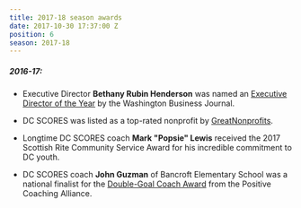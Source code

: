 ```yaml
---
title: 2017-18 season awards
date: 2017-10-30 17:37:00 Z
position: 6
season: 2017-18
---
```


##### **2016-17**:

* Executive Director **Bethany Rubin Henderson** was named an [Executive Director of the Year](http://bit.ly/HendersonWBJ) by the Washington Business Journal. 

* DC SCORES was listed as a top-rated nonprofit by [GreatNonprofits](http://greatnonprofits.org/org/dc-scores).

* Longtime DC SCORES coach **Mark "Popsie" Lewis** received the 2017 Scottish Rite Community Service Award for his incredible commitment to DC youth.

* DC SCORES coach **John Guzman** of Bancroft Elementary School was a national finalist for the [Double-Goal Coach Award](https://positivecoach.org/the-pca-blog/2018-double-goal-coach-award-national-finalists/) from the Positive Coaching Alliance.